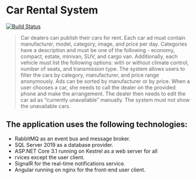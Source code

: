 # Car Rental System

[![Build Status](https://travis-ci.com/profjordanov/kubernetes-playground.svg?branch=master)](https://travis-ci.com/profjordanov/kubernetes-playground)

> Car dealers can publish their cars for rent. Each car ad must contain manufacturer, model, category, image, and price per day. Categories have a description and must be one of the following - economy, compact, estate, minivan, SUV, and cargo van. Additionally, each vehicle must list the following options: with or without climate control, number of seats, and transmission type. The system allows users to filter the cars by category, manufacturer, and price range anonymously. Ads can be sorted by manufacturer or by price.
When a user chooses a car, she needs to call the dealer on the provided phone and make the arrangement. The dealer then needs to edit the car ad as “currently unavailable” manually. The system must not show the unavailable cars.

## The application uses the following technologies:
- RabbitMQ as an event bus and message broker.
- SQL Server 2019 as a database provider.
- ASP.NET Core 3.1 running on Kestrel as a web server for all
- rvices except the user client.
- SignalR for the real-time notifications service.
- Angular running on nginx for the front-end user client.
